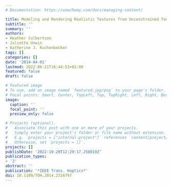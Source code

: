 ```yaml
---
# Documentation: https://wowchemy.com/docs/managing-content/

title: Modeling and Rendering Realistic Textures from Unconstrained Tool-Surface Interactions
subtitle: ''
summary: ''
authors:
- Heather Culbertson
- Juliette Unwin
- Katherine J. Kuchenbecker
tags: []
categories: []
date: '2014-04-01'
lastmod: 2022-06-21T16:44:53+02:00
featured: false
draft: false

# Featured image
# To use, add an image named `featured.jpg/png` to your page's folder.
# Focal points: Smart, Center, TopLeft, Top, TopRight, Left, Right, BottomLeft, Bottom, BottomRight.
image:
  caption: ''
  focal_point: ''
  preview_only: false

# Projects (optional).
#   Associate this post with one or more of your projects.
#   Simply enter your project's folder or file name without extension.
#   E.g. `projects = ["internal-project"]` references `content/project/deep-learning/index.md`.
#   Otherwise, set `projects = []`.
projects: []
publishDate: '2022-10-20T12:29:17.258819Z'
publication_types:
- '2'
abstract: ''
publication: '*IEEE Trans. Haptics*'
doi: 10.1109/TOH.2014.2316797
---
```

